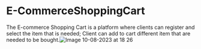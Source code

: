 # E-CommerceShoppingCart
The E-commerce Shopping Cart is a platform where clients can register and select the item that is needed; Client can add to cart different item that are needed to be bought.![Image 10-08-2023 at 18 26](https://github.com/Aaron101Andrew/E-CommerceShoppingCart/assets/107194021/57d93513-2437-49cc-8d63-2269ffa7f527)
 
